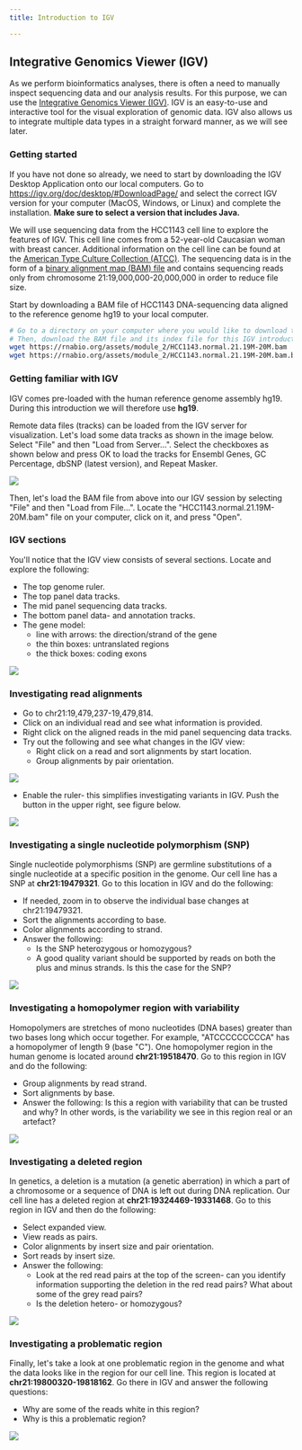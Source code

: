 ```yaml
---
title: Introduction to IGV

---
```


## Integrative Genomics Viewer (IGV)

As we perform bioinformatics analyses, there is often a need to manually inspect sequencing data and our analysis results. For this purpose, we can use the [Integrative Genomics Viewer (IGV)](http://igv.org/). IGV is an easy-to-use and interactive tool for the visual exploration of genomic data. IGV also allows us to integrate multiple data types in a straight forward manner, as we will see later.

### Getting started

If you have not done so already, we need to start by downloading the IGV Desktop Application onto our local computers. Go to <https://igv.org/doc/desktop/#DownloadPage/> and select the correct IGV version for your computer (MacOS, Windows, or Linux) and complete the installation. **Make sure to select a version that includes Java.**

We will use sequencing data from the HCC1143 cell line to explore the features of IGV. This cell line comes from a 52-year-old Caucasian woman with breast cancer. Additional information on the cell line can be found at the [American Type Culture Collection (ATCC)](https://www.atcc.org/products/crl-2321). The sequencing data is in the form of a [binary alignment map (BAM) file](https://en.wikipedia.org/wiki/Binary_Alignment_Map) and contains sequencing reads only from chromosome 21:19,000,000-20,000,000 in order to reduce file size.

Start by downloading a BAM file of HCC1143 DNA-sequencing data aligned to the reference genome hg19 to your local computer.

``` bash
# Go to a directory on your computer where you would like to download the file using ´cd´
# Then, download the BAM file and its index file for this IGV introduction
wget https://rnabio.org/assets/module_2/HCC1143.normal.21.19M-20M.bam
wget https://rnabio.org/assets/module_2/HCC1143.normal.21.19M-20M.bam.bai
```

### Getting familiar with IGV

IGV comes pre-loaded with the human reference genome assembly hg19. During this introduction we will therefore use **hg19**.

Remote data files (tracks) can be loaded from the IGV server for visualization. Let's load some data tracks as shown in the image below. Select "File" and then "Load from Server...". Select the checkboxes as shown below and press OK to load the tracks for Ensembl Genes, GC Percentage, dbSNP (latest version), and Repeat Masker.

![](https://i.imgur.com/hReiSrn.png)

Then, let's load the BAM file from above into our IGV session by selecting "File" and then "Load from File...". Locate the "HCC1143.normal.21.19M-20M.bam" file on your computer, click on it, and press "Open".

### IGV sections

You'll notice that the IGV view consists of several sections. Locate and explore the following:

-   The top genome ruler.
-   The top panel data tracks.
-   The mid panel sequencing data tracks.
-   The bottom panel data- and annotation tracks.
-   The gene model:
    -   line with arrows: the direction/strand of the gene
    -   the thin boxes: untranslated regions
    -   the thick boxes: coding exons

![](https://i.imgur.com/9XX7ncG.png)

### Investigating read alignments

-   Go to chr21:19,479,237-19,479,814.
-   Click on an individual read and see what information is provided.
-   Right click on the aligned reads in the mid panel sequencing data tracks.
-   Try out the following and see what changes in the IGV view:
    -   Right click on a read and sort alignments by start location.
    -   Group alignments by pair orientation.

![](https://i.imgur.com/umnqsyZ.png)

-   Enable the ruler- this simplifies investigating variants in IGV. Push the button in the upper right, see figure below.

![](https://i.imgur.com/9BXgPzm.png)

### Investigating a single nucleotide polymorphism (SNP)

Single nucleotide polymorphisms (SNP) are germline substitutions of a single nucleotide at a specific position in the genome. Our cell line has a SNP at **chr21:19479321**. Go to this location in IGV and do the following:

-   If needed, zoom in to observe the individual base changes at chr21:19479321.
-   Sort the alignments according to base.
-   Color alignments according to strand.
-   Answer the following:
    -   Is the SNP heterozygous or homozygous?
    -   A good quality variant should be supported by reads on both the plus and minus strands. Is this the case for the SNP?

![](https://i.imgur.com/4981oRj.png)

### Investigating a homopolymer region with variability

Homopolymers are stretches of mono nucleotides (DNA bases) greater than two bases long which occur together. For example, "ATCCCCCCCCCA" has a homopolymer of length 9 (base "C"). One homopolymer region in the human genome is located around **chr21:19518470**. Go to this region in IGV and do the following:

-   Group alignments by read strand.
-   Sort alignments by base.
-   Answer the following: Is this a region with variability that can be trusted and why? In other words, is the variability we see in this region real or an artefact?

![](https://i.imgur.com/IS7JXrO.png)

### Investigating a deleted region

In genetics, a deletion is a mutation (a genetic aberration) in which a part of a chromosome or a sequence of DNA is left out during DNA replication. Our cell line has a deleted region at **chr21:19324469-19331468**. Go to this region in IGV and then do the following:

-   Select expanded view.
-   View reads as pairs.
-   Color alignments by insert size and pair orientation.
-   Sort reads by insert size.
-   Answer the following:
    -   Look at the red read pairs at the top of the screen- can you identify information supporting the deletion in the red read pairs? What about some of the grey read pairs?
    -   Is the deletion hetero- or homozygous?

![](https://i.imgur.com/IohithX.png)

### Investigating a problematic region

Finally, let's take a look at one problematic region in the genome and what the data looks like in the region for our cell line. This region is located at **chr21:19800320-19818162**. Go there in IGV and answer the following questions:
-   Why are some of the reads white in this region?
-   Why is this a problematic region?

![](https://i.imgur.com/GQrfdLF.png)
